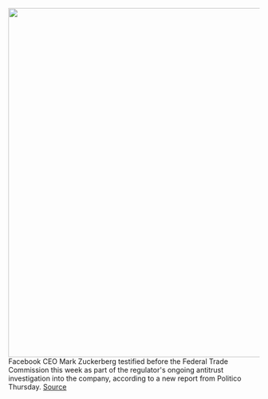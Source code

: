 <img src='https://cdn.vox-cdn.com/thumbor/MuhBX_Mlq5vnuksvIf71IS1_4ug=/0x0:4500x3026/1200x800/filters:focal(1890x1153:2610x1873)/cdn.vox-cdn.com/uploads/chorus_image/image/67237449/1227832477.jpg.0.jpg' width='700px' /><br/>
Facebook CEO Mark Zuckerberg testified before the Federal Trade Commission this week as part of the regulator's ongoing antitrust investigation into the company, according to a new report from Politico Thursday.
<a href='https://www.theverge.com/2020/8/20/21378015/mark-zuckerberg-facebook-interview-ftc-antitrust-instagram-kevin-systrom'> Source <a/>